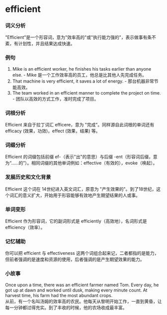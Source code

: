 # efficient

### 词义分析

  

"Efficient"是一个形容词，意为"效率高的"或"执行能力强的"，表示做事有条不紊，有计划性，并且结果达成快速。

  

### 例句

  

1.  Mike is an efficient worker, he finishes his tasks earlier than anyone else. - Mike 是一个工作效率高的员工，他总是比其他人先完成任务。
2.  That machine is very efficient, it saves a lot of energy. - 那台机器非常节能高效。
3.  The team worked in an efficient manner to complete the project on time. - 团队以高效的方式工作，准时完成了项目。

  

### 词根分析

  

Efficient 来自于拉丁词汇 efficere，意为 "完成"。同样源自此词根的单词还有 efficacy (效果，功效)，effect (效果，结果) 等。

  

### 词缀分析

  

Efficient 的词缀包括前缀 ef-（表示"出"的意思）与后缀 -ent（形容词后缀，意为“……的”）。相同词缀的其他单词例如：effective（有效的），evoke（唤起）。

  

### 发展历史和文化背景

  

Efficient 这个词在 14世纪进入英文词汇，原意为 "产生效果的"。到了18世纪，这个词汇的意义扩大，开始用于形容能够有效地产生期望结果的人或事。

  

### 单词变形

  

Efficient 作为形容词，它的副词形式是 efficiently（高效地），名词形式是 efficiency（效率）。

  

### 记忆辅助

  

你可以把 efficient 与 effectiveness 这两个词组合起来记，二者都指的是能力，但前者强调的是速度和资源的使用，后者强调的是产生期望效果的能力。

  

### 小故事

  

Once upon a time, there was an efficient farmer named Tom. Every day, he got up at dawn and worked until dusk, making every minute count. At harvest time, his farm had the most abundant crops.  
从前，有一个名叫汤姆的效率高的农民。他每天从黎明开始工作，一直到黄昏，让每一分钟都过得充实。到了丰收的时候，他的农场收成最丰富。

